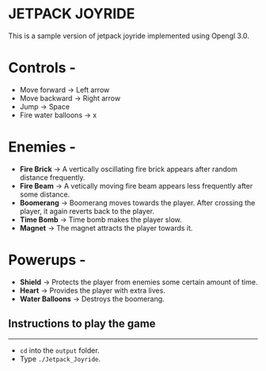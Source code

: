 # JETPACK JOYRIDE
This is a sample version of jetpack joyride implemented using Opengl 3.0.

# Controls -
* Move forward -> Left arrow
* Move backward -> Right arrow
* Jump -> Space
* Fire water balloons -> x

# Enemies -
* **Fire Brick** -> A vertically oscillating fire brick appears after random distance frequently.
* **Fire Beam** -> A vetically moving fire beam appears less frequently after some distance.
* **Boomerang** -> Boomerang moves towards the player. After crossing the player, it again reverts back to the player.
* **Time Bomb** -> Time bomb makes the player slow.
* **Magnet** -> The magnet attracts the player towards it.

# Powerups -
* **Shield** -> Protects the player from enemies some certain amount of time.
* **Heart** -> Provides the player with extra lives.
* **Water Balloons** -> Destroys the boomerang.

## Instructions to play the game
-------------------------------
* `cd` into the `output` folder.
* Type `./Jetpack_Joyride`.
